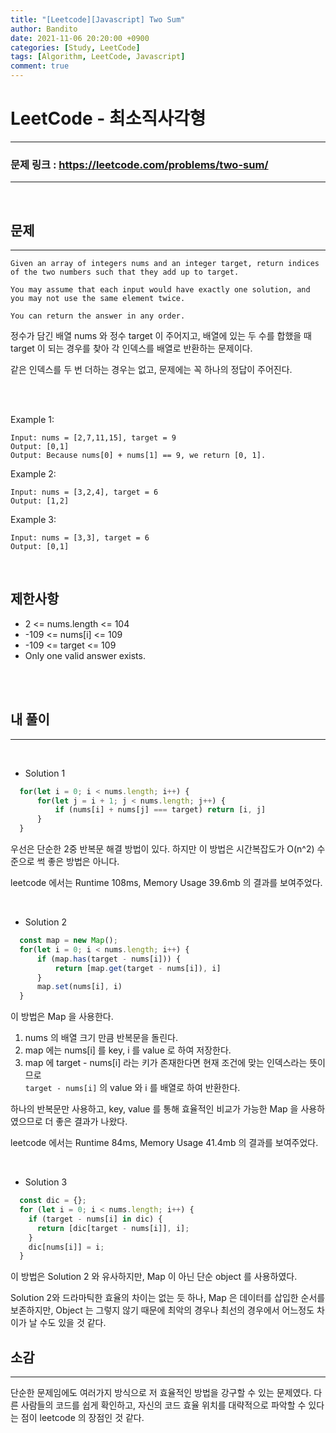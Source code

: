 ```yaml
---
title: "[Leetcode][Javascript] Two Sum"
author: Bandito
date: 2021-11-06 20:20:00 +0900
categories: [Study, LeetCode]
tags: [Algorithm, LeetCode, Javascript]
comment: true
---
```

 
# LeetCode - 최소직사각형


***
### 문제 링크 : <https://leetcode.com/problems/two-sum/>

***

<br/>

## 문제
***

```
Given an array of integers nums and an integer target, return indices of the two numbers such that they add up to target.

You may assume that each input would have exactly one solution, and you may not use the same element twice.

You can return the answer in any order.
```

정수가 담긴 배열 nums 와 정수 target 이 주어지고, 배열에 있는 두 수를 합했을 때 target 이 되는 경우를 찾아 각 인덱스를 배열로 반환하는 문제이다.

같은 인덱스를 두 번 더하는 경우는 없고, 문제에는 꼭 하나의 정답이 주어진다.    

<br/>
<br/>


Example 1:
```
Input: nums = [2,7,11,15], target = 9
Output: [0,1]
Output: Because nums[0] + nums[1] == 9, we return [0, 1].
```

Example 2:
```
Input: nums = [3,2,4], target = 6
Output: [1,2]
```

Example 3:
```
Input: nums = [3,3], target = 6
Output: [0,1]
```

<br/>

## 제한사항

+ 2 <= nums.length <= 104
+ -109 <= nums[i] <= 109
+ -109 <= target <= 109
+ Only one valid answer exists.

<br/>
<br/>


## 내 풀이
***
<br>

+ Solution 1

```javascript
  for(let i = 0; i < nums.length; i++) {
      for(let j = i + 1; j < nums.length; j++) {
          if (nums[i] + nums[j] === target) return [i, j]
      }
  }
```
우선은 단순한 2중 반복문 해결 방법이 있다. 하지만 이 방법은 시간복잡도가 O(n^2) 수준으로 썩 좋은 방법은 아니다.

leetcode 에서는 Runtime 108ms, Memory Usage 39.6mb 의 결과를 보여주었다.

<br/>

+ Solution 2
```javascript
  const map = new Map();
  for(let i = 0; i < nums.length; i++) {
      if (map.has(target - nums[i])) {
          return [map.get(target - nums[i]), i]
      }
      map.set(nums[i], i)
  }
```
이 방법은 Map 을 사용한다.     

1. nums 의 배열 크기 만큼 반복문을 돌린다.
2. map 에는 nums[i] 를 key, i 를 value 로 하여 저장한다.
3. map 에 target - nums[i] 라는 키가 존재한다면 현재 조건에 맞는 인덱스라는 뜻이므로     
`target - nums[i]` 의 value 와 i 를 배열로 하여 반환한다.

하나의 반복문만 사용하고, key, value 를 통해 효율적인 비교가 가능한 Map 을 사용하였으므로 더 좋은 결과가 나왔다.

leetcode 에서는 Runtime 84ms, Memory Usage 41.4mb 의 결과를 보여주었다.

<br/>

+ Solution 3
```javascript
  const dic = {};
  for (let i = 0; i < nums.length; i++) {
    if (target - nums[i] in dic) {
      return [dic[target - nums[i]], i];
    }
    dic[nums[i]] = i;
  }
```
이 방법은 Solution 2 와 유사하지만, Map 이 아닌 단순 object 를 사용하였다.    

Solution 2와 드라마틱한 효율의 차이는 없는 듯 하나, Map 은 데이터를 삽입한 순서를 보존하지만, Object 는 그렇지 않기 때문에 최악의 경우나 최선의 경우에서 어느정도 차이가 날 수도 있을 것 같다.


## 소감
***

단순한 문제임에도 여러가지 방식으로 저 효율적인 방법을 강구할 수 있는 문제였다. 다른 사람들의 코드를 쉽게 확인하고, 자신의 코드 효율 위치를 대략적으로 파악할 수 있다는 점이 leetcode 의 장점인 것 같다.

